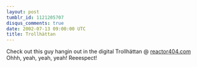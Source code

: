 ```yaml
---
layout: post
tumblr_id: 1121205707
disqus_comments: true
date: 2002-07-13 09:00:00 UTC
title: Trollhättan
---
```


Check out this guy hangin out in the digital Trollhättan @ <a href="http://www.reactor404.com/" target="_blank">reactor404.com</a> Ohhh, yeah, yeah, yeah! Reeespect!
